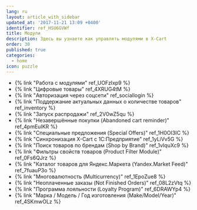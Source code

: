 ```yaml
---
lang: ru
layout: article_with_sidebar
updated_at: '2017-11-21 13:09 +0400'
identifier: ref_HSU6GVWf
title: Модули
description: Здесь вы узнаете как управлять модулями в X-Cart
order: 30
published: true
categories:
  - home
icon: puzzle
---
```

*   {% link "Работа с модулями" ref_UOFzIxp9 %}
*   {% link "Цифровые товары" ref_4XRUG4tM %}
*   {% link "Авторизация через соцсети" ref_sociallogin %}
*   {% link "Поддержание актуальных данных о количестве товаров" ref_inventory %}
*   {% link "Запуск распродажи" ref_2V0wZ5qu %}
*   {% link "Незавершённые покупки (Abandoned cart reminder)" ref_4pmEuIKR %}
*   {% link "Специальные предложения (Special Offers)" ref_1H0OI3IC %}
*   {% link "Синхронизация X-Cart с 1С:Предприятие" ref_1yLiVv5G %}
*   {% link "Поиск товаров по брендам (Shop by Brand)" ref_1vIquXc9 %}
*   {% link "Фильтры свойств товаров (Product Filter Module)" ref_0Fs6QJrz %}
*   {% link "Каталог товаров для Яндекс.Маркета (Yandex.Market Feed)" ref_7fuauP3o %}
*   {% link "Многовалютность (Multicurrency)" ref_1EpoZue8 %}
*   {% link "Неоплаченные заказы (Not Finished Orders)" ref_08L2zVtq %}
*   {% link "Программа лояльности (Loyalty Program)" ref_6DRAWYp4 %}
*   {% link "Марка / Модель / Год изготовления (Make/Model/Year)" ref_4SKmwOLz %}
